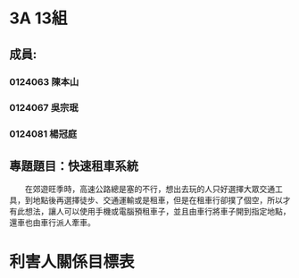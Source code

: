 # 3A 13組 #
## 成員: ##

### 0124063 陳本山 ###
### 0124067 吳宗珉 ###
### 0124081 楊冠庭 ###

## 專題題目：快速租車系統 ##
　　在郊遊旺季時，高速公路總是塞的不行，想出去玩的人只好選擇大眾交通工具，到地點後再選擇徒步、交通運輸或是租車，但是在租車行卻撲了個空，所以才有此想法，讓人可以使用手機或電腦預租車子，並且由車行將車子開到指定地點，還車也由車行派人牽車。
　　
# 利害人關係目標表 #
